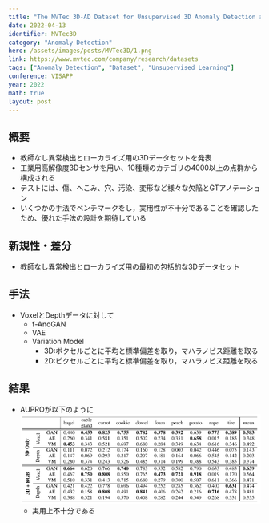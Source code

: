 ```yaml
---
title: "The MVTec 3D-AD Dataset for Unsupervised 3D Anomaly Detection and Localization"
date: 2022-04-13
identifier: MVTec3D
category: "Anomaly Detection"
hero: /assets/images/posts/MVTec3D/1.png
link: https://www.mvtec.com/company/research/datasets
tags: ["Anomaly Detection", "Dataset", "Unsupervised Learning"]
conference: VISAPP
year: 2022
math: true
layout: post
---
```


## 概要

- 教師なし異常検出とローカライズ用の3Dデータセットを発表
- 工業用高解像度3Dセンサを用い、10種類のカテゴリの4000以上の点群から構成される
- テストには、傷、へこみ、穴、汚染、変形など様々な欠陥とGTアノテーション
- いくつかの手法でベンチマークをし，実用性が不十分であることを確認したため、優れた手法の設計を期待している
<!--more-->

## 新規性・差分

- 教師なし異常検出とローカライズ用の最初の包括的な3Dデータセット

## 手法

- VoxelとDepthデータに対して
    - f-AnoGAN
    - VAE
    - Variation Model
        - 3D:ボクセルごとに平均と標準偏差を取り，マハラノビス距離を取る
        - 2D:ピクセルごとに平均と標準偏差を取り，マハラノビス距離を取る

## 結果

- AUPROが以下のように  
![](/assets/images/posts/MVTec3D/2.png)
    - 実用上不十分である
